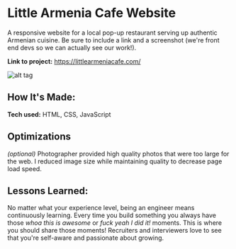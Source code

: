 # Little Armenia Cafe Website
A responsive website for a local pop-up restaurant serving up authentic Armenian cuisine. 
Be sure to include a link and a screenshot (we're front end devs so we can actually see our work!).

**Link to project:** https://littlearmeniacafe.com/

![alt tag](https://i.ibb.co/58zk0nJ/Little-Armenia-Cafe.png) 

## How It's Made:

**Tech used:** HTML, CSS, JavaScript

## Optimizations
*(optional)*
Photographer provided high quality photos that were too large for the web. I reduced image size while maintaining quality to decrease page load speed. 

## Lessons Learned:

No matter what your experience level, being an engineer means continuously learning. 
Every time you build something you always have those *whoa this is awesome* or *fuck yeah I did it!* moments. 
This is where you should share those moments! Recruiters and interviewers love to see that you're self-aware and passionate about growing.
